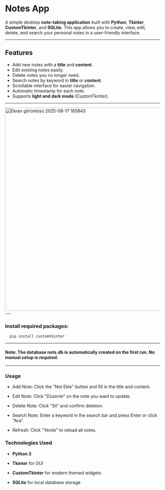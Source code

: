 # Notes App

A simple desktop **note-taking application** built with **Python**, **Tkinter**, **CustomTkinter**, and **SQLite**. This app allows you to create, view, edit, delete, and search your personal notes in a user-friendly interface.

---

## Features

- Add new notes with a **title** and **content**.
- Edit existing notes easily.
- Delete notes you no longer need.
- Search notes by keyword in **title** or **content**.
- Scrollable interface for easier navigation.
- Automatic timestamp for each note.
- Supports **light and dark mode** (CustomTkinter).

---
<img width="873" height="660" alt="Ekran görüntüsü 2025-08-17 165843" src="https://github.com/user-attachments/assets/75600772-3d67-47bf-aa5e-1092a3db990c" />
---

### Install required packages:

```bash
  pip install customtkinter
```
---

#### Note: The database nots.db is automatically created on the first run. No manual setup is required.

---

### Usage

- Add Note: Click the "Not Ekle" button and fill in the title and content.

- Edit Note: Click "Düzenle" on the note you want to update.

- Delete Note: Click "Sil" and confirm deletion.

- Search Note: Enter a keyword in the search bar and press Enter or click "Ara".

- Refresh: Click "Yenile" to reload all notes.

### Technologies Used

- **Python 3**

- **Tkinter** for GUI

- **CustomTkinter** for modern themed widgets

- **SQLite** for local database storage
